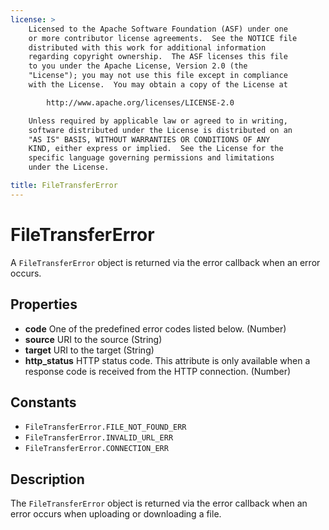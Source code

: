 ```yaml
---
license: >
    Licensed to the Apache Software Foundation (ASF) under one
    or more contributor license agreements.  See the NOTICE file
    distributed with this work for additional information
    regarding copyright ownership.  The ASF licenses this file
    to you under the Apache License, Version 2.0 (the
    "License"); you may not use this file except in compliance
    with the License.  You may obtain a copy of the License at

        http://www.apache.org/licenses/LICENSE-2.0

    Unless required by applicable law or agreed to in writing,
    software distributed under the License is distributed on an
    "AS IS" BASIS, WITHOUT WARRANTIES OR CONDITIONS OF ANY
    KIND, either express or implied.  See the License for the
    specific language governing permissions and limitations
    under the License.

title: FileTransferError
---
```


FileTransferError
========

A `FileTransferError` object is returned via the error callback when an error occurs.

Properties
----------

- __code__ One of the predefined error codes listed below. (Number)
- __source__ URI to the source (String)
- __target__ URI to the target (String)
- __http_status__ HTTP status code.  This attribute is only available when a response code is received from the HTTP connection. (Number)

Constants
---------

- `FileTransferError.FILE_NOT_FOUND_ERR`
- `FileTransferError.INVALID_URL_ERR`
- `FileTransferError.CONNECTION_ERR`

Description
-----------

The `FileTransferError` object is returned via the error callback when an error occurs when uploading or downloading a file.
